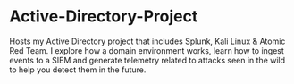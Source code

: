 # Active-Directory-Project
Hosts my Active Directory project that includes Splunk, Kali Linux &amp; Atomic Red Team.  I explore how a domain environment works, learn how to ingest events to a SIEM and generate telemetry related to attacks seen in the wild to help you detect them in the future.
